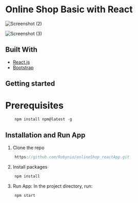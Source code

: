 # Online Shop Basic with React

![Screenshot (2)](https://user-images.githubusercontent.com/79979477/173051270-1fe9d97b-b4eb-4513-9051-320143a13216.png)

![Screenshot (3)](https://user-images.githubusercontent.com/79979477/173051778-a0ed87ae-7bd0-4ff5-87e9-f87978f483de.png)

## Built With

+ [React.js](https://reactjs.org/docs/getting-started.html)
+ [Bootstrap](https://getbootstrap.com/docs/5.1/getting-started/introduction/)

## Getting started

# Prerequisites

```javascript
    npm install npm@latest -g
```

## Installation and Run App

1. Clone the repo

```javascript
    https://github.com/Robynio/onlineShop_reactApp.git
```

2. Install packages

```javascript
    npm install
```

3. Run App: In the project directory, run:

```javascript
    npm start
```


